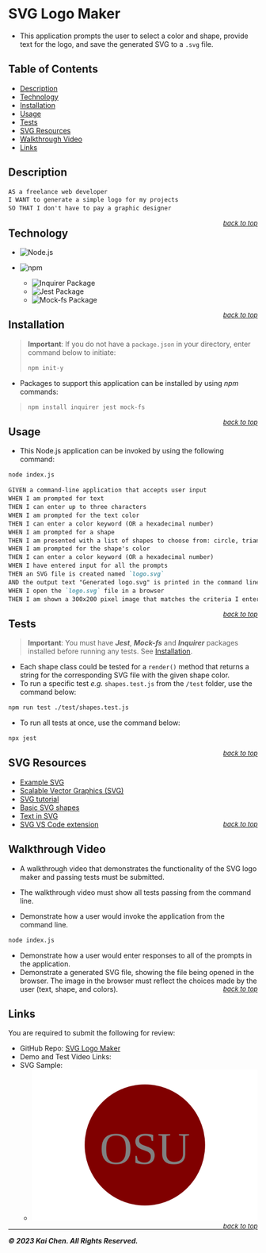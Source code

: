 # SVG Logo Maker
* This application prompts the user to select a color and shape, provide text for the logo, and save the generated SVG to a `.svg` file.

## Table of Contents
* [Description](#description)
* [Technology](#technology)
* [Installation](#installation)
* [Usage](#usage)
* [Tests](#tests)
* [SVG Resources](#svg-resources)
* [Walkthrough Video](#walkthrough-video)
* [Links](#links)


## Description
```md
AS a freelance web developer
I WANT to generate a simple logo for my projects
SO THAT I don't have to pay a graphic designer
```
<span style="float: right; font-size: small;">[*back to top*](#table-of-contents)</span>

## Technology
* ![Node.js](https://img.shields.io/badge/Node.js-v20.4.0-blue?logo=node.js&link=https%3A%2F%2Fnodejs.org%2F)

* ![npm](https://img.shields.io/badge/NPM-v9.8.0-blue?logo=npm&link=https%3A%2F%2Fwww.npmjs.com)
    * ![Inquirer Package](https://img.shields.io/badge/Inquirer-9.2.7-green?logo=npm&link=https%3A%2F%2Fwww.npmjs.com%2Fpackage%2Finquirer)
    * ![Jest Package](https://img.shields.io/badge/Jest-29.6.1-green?logo=npm&link=https%3A%2F%2Fwww.npmjs.com%2Fpackage%2Fjest)
    * ![Mock-fs Package](https://img.shields.io/badge/Mock--fs-5.2.0-green?logo=npm&link=https%3A%2F%2Fwww.npmjs.com%2Fpackage%2Fmock-fs)

<span style="float: right; font-size: small;">[*back to top*](#table-of-contents)</span>

## Installation
> **Important**: If you do not have a `package.json` in your directory, enter command below to initiate:
>```bash
>npm init-y
>```

* Packages to support this application can be installed by using *npm* commands:
>```bash
>npm install inquirer jest mock-fs
>```
<span style="float: right; font-size: small;">[*back to top*](#table-of-contents)</span>

## Usage
* This Node.js application can be invoked by using the following command:
```bash
node index.js
```

```md
GIVEN a command-line application that accepts user input
WHEN I am prompted for text
THEN I can enter up to three characters
WHEN I am prompted for the text color
THEN I can enter a color keyword (OR a hexadecimal number)
WHEN I am prompted for a shape
THEN I am presented with a list of shapes to choose from: circle, triangle, and square
WHEN I am prompted for the shape's color
THEN I can enter a color keyword (OR a hexadecimal number)
WHEN I have entered input for all the prompts
THEN an SVG file is created named `logo.svg`
AND the output text "Generated logo.svg" is printed in the command line
WHEN I open the `logo.svg` file in a browser
THEN I am shown a 300x200 pixel image that matches the criteria I entered
```
<span style="float: right; font-size: small;">[*back to top*](#table-of-contents)</span>

## Tests
> **Important**: You must have ***Jest***, ***Mock-fs*** and ***Inquirer*** packages installed before running any tests. See [Installation](#installation).

* Each shape class could be tested for a `render()` method that returns a string for the corresponding SVG file with the given shape color.
* To run a specific test *e.g.* `shapes.test.js` from the `/test` folder, use the command below:
```bash
npm run test ./test/shapes.test.js
```
* To run all tests at once, use the command below:
```bash
npx jest
```
<span style="float: right; font-size: small;">[*back to top*](#table-of-contents)</span>

## SVG Resources
* [Example SVG](https://static.fullstack-bootcamp.com/fullstack-ground/module-10/circle.svg)
* [Scalable Vector Graphics (SVG)](https://en.wikipedia.org/wiki/Scalable_Vector_Graphics)
* [SVG tutorial](https://developer.mozilla.org/en-US/docs/Web/SVG/Tutorial)
* [Basic SVG shapes](https://developer.mozilla.org/en-US/docs/Web/SVG/Tutorial/Basic_Shapes)
* [Text in SVG](https://developer.mozilla.org/en-US/docs/Web/SVG/Tutorial/Texts)
* [SVG VS Code extension](https://marketplace.visualstudio.com/items?itemName=jock.svg)
<span style="float: right; font-size: small;">[*back to top*](#table-of-contents)</span>

## Walkthrough Video
* A walkthrough video that demonstrates the functionality of the SVG logo maker and passing tests must be submitted.
  <!-- * [![Walkthrough-Video](./Images/svg-logo-maker.gif)](https://drive.google.com/file/WALKTHROUGH-VIDEO-FOR-SVG-LOGO-MAKER) -->

* The walkthrough video must show all tests passing from the command line.
* Demonstrate how a user would invoke the application from the command line.
```bash
node index.js
```
* Demonstrate how a user would enter responses to all of the prompts in the application.
* Demonstrate a generated SVG file, showing the file being opened in the browser. The image in the browser must reflect the choices made by the user (text, shape, and colors).
<span style="float: right; font-size: small;">[*back to top*](#table-of-contents)</span>

## Links
You are required to submit the following for review:
* GitHub Repo: [SVG Logo Maker](https://github.com/Ronin1702/SVG-Logo-Maker)
* Demo and Test Video Links:
* SVG Sample: 
  * ![Grey OSU Text in maroon circle shape](./examples/OSU-Circle-logo.svg)
<span style="float: right; font-size: small;">[*back to top*](#table-of-contents)</span>

---
***© 2023 Kai Chen. All Rights Reserved.***

